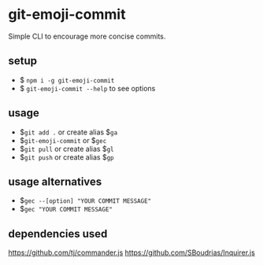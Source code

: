 # git-emoji-commit

Simple CLI to encourage more concise commits.

## setup

* $ `npm i -g git-emoji-commit`
* $ `git-emoji-commit --help` to see options

## usage

* $`git add .` or create alias $`ga`
* $`git-emoji-commit` or $`gec`
* $`git pull` or create alias $`gl`
* $`git push` or create alias $`gp`

## usage alternatives

* $`gec --[option] "YOUR COMMIT MESSAGE"`
* $`gec "YOUR COMMIT MESSAGE"`

## dependencies used

https://github.com/tj/commander.js
https://github.com/SBoudrias/Inquirer.js
